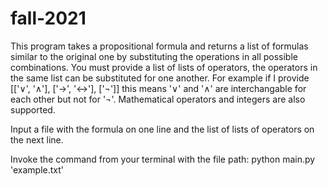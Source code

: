 # fall-2021

This program takes a propositional formula and returns a list of formulas similar to the original one by substituting the operations in all possible combinations. You must provide a list of lists of operators, the operators in the same list can be substituted for one another. For example if I provide [['∨', '∧'], ['→', '↔'], ['¬']] this means '∨' and '∧' are interchangable for each other but not for '¬'. Mathematical operators and integers are also supported.

Input a file with the formula on one line and the list of lists of operators on the next line.

Invoke the command from your terminal with the file path: python main.py 'example.txt'
